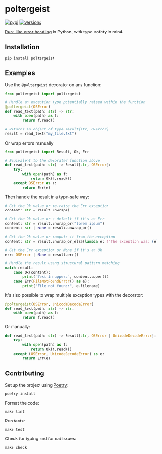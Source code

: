 # poltergeist

[![pypi](https://img.shields.io/pypi/v/poltergeist.svg)](https://pypi.python.org/pypi/poltergeist)
[![versions](https://img.shields.io/pypi/pyversions/poltergeist.svg)](https://github.com/alexandermalyga/poltergeist)

[Rust-like error handling](https://doc.rust-lang.org/book/ch09-00-error-handling.html) in Python, with type-safety in mind.

## Installation

```
pip install poltergeist
```

## Examples

Use the `@poltergeist` decorator on any function:

```python
from poltergeist import poltergeist

# Handle an exception type potentially raised within the function
@poltergeist(OSError)
def read_text(path: str) -> str:
    with open(path) as f:
        return f.read()

# Returns an object of type Result[str, OSError]
result = read_text("my_file.txt")
```

Or wrap errors manually:

```python
from poltergeist import Result, Ok, Err

# Equivalent to the decorated function above
def read_text(path: str) -> Result[str, OSError]:
    try:
        with open(path) as f:
            return Ok(f.read())
    except OSError as e:
        return Err(e)
```

Then handle the result in a type-safe way:

```python
# Get the Ok value or re-raise the Err exception
content: str = result.unwrap()

# Get the Ok value or a default if it's an Err
content: str = result.unwrap_or("lorem ipsum")
content: str | None = result.unwrap_or()

# Get the Ok value or compute it from the exception
content: str = result.unwrap_or_else(lambda e: f"The exception was: {e}")

# Get the Err exception or None if it's an Ok
err: OSError | None = result.err()

# Handle the result using structural pattern matching
match result:
    case Ok(content):
        print("Text in upper:", content.upper())
    case Err(FileNotFoundError() as e):
        print("File not found:", e.filename)
```

It's also possible to wrap multiple exception types with the decorator:

```python
@poltergeist(OSError, UnicodeDecodeError)
def read_text(path: str) -> str:
    with open(path) as f:
        return f.read()
```

Or manually:

```python
def read_text(path: str) -> Result[str, OSError | UnicodeDecodeError]:
    try:
        with open(path) as f:
            return Ok(f.read())
    except (OSError, UnicodeDecodeError) as e:
        return Err(e)
```

## Contributing

Set up the project using [Poetry](https://python-poetry.org/):

```
poetry install
```

Format the code:

```
make lint
```

Run tests:

```
make test
```

Check for typing and format issues:

```
make check
```
